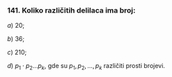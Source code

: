 ### 141. Koliko različitih delilaca ima broj:

$a)\ 20;$

$b)\ 36;$

$c)\ 210;$ 

$d)\ p_1 \cdot p_2 \dots p_k,$ gde su $p_1, p_2, \dots , p_k$ različiti prosti brojevi.